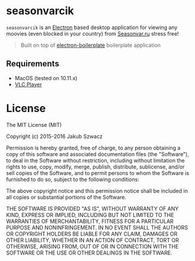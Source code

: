 seasonvarcik
============

`seasonvarcik` is an [Electron](http://electron.atom.io) based desktop application for
viewing any moovies (even blocked in your country) from [Seasonvar.ru](http://seasonvar.ru) stress free!

> Built on top of [electron-boilerplate](https://github.com/szwacz/electron-boilerplate) boilerplate application

Requirements
------------

 - MacOS (tested on 10.11.x)
 - [VLC Player](http://www.videolan.org/vlc/index.html)

# License

The MIT License (MIT)

Copyright (c) 2015-2016 Jakub Szwacz

Permission is hereby granted, free of charge, to any person obtaining a copy
of this software and associated documentation files (the "Software"), to deal
in the Software without restriction, including without limitation the rights
to use, copy, modify, merge, publish, distribute, sublicense, and/or sell
copies of the Software, and to permit persons to whom the Software is
furnished to do so, subject to the following conditions:

The above copyright notice and this permission notice shall be included in all
copies or substantial portions of the Software.

THE SOFTWARE IS PROVIDED "AS IS", WITHOUT WARRANTY OF ANY KIND, EXPRESS OR
IMPLIED, INCLUDING BUT NOT LIMITED TO THE WARRANTIES OF MERCHANTABILITY,
FITNESS FOR A PARTICULAR PURPOSE AND NONINFRINGEMENT. IN NO EVENT SHALL THE
AUTHORS OR COPYRIGHT HOLDERS BE LIABLE FOR ANY CLAIM, DAMAGES OR OTHER
LIABILITY, WHETHER IN AN ACTION OF CONTRACT, TORT OR OTHERWISE, ARISING FROM,
OUT OF OR IN CONNECTION WITH THE SOFTWARE OR THE USE OR OTHER DEALINGS IN THE
SOFTWARE.
